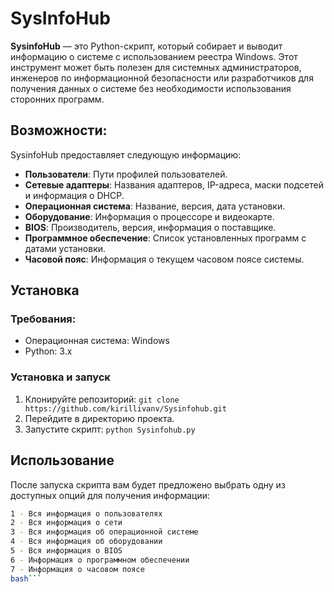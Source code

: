 # SysInfoHub
**SysinfoHub** — это Python-скрипт, который собирает и выводит информацию о системе с использованием реестра Windows. Этот инструмент может быть полезен для системных администраторов, инженеров по информационной безопасности или разработчиков для получения данных о системе без необходимости использования сторонних программ.

## Возможности:

SysinfoHub предоставляет следующую информацию:

* **Пользователи**: Пути профилей пользователей.
* **Сетевые адаптеры**: Названия адаптеров, IP-адреса, маски подсетей и информация о DHCP.
* **Операционная система**: Название, версия, дата установки.
* **Оборудование**: Информация о процессоре и видеокарте.
* **BIOS**: Производитель, версия, информация о поставщике.
* **Программное обеспечение**: Список установленных программ с датами установки.
* **Часовой пояс**: Информация о текущем часовом поясе системы.

## Установка
### Требования:
* Операционная система: Windows
* Python: 3.x

### Установка и запуск
1. Клонируйте репозиторий: ```git clone https://github.com/kirillivanv/Sysinfohub.git```
2. Перейдите в директорию проекта.
3. Запустите скрипт: ```python Sysinfohub.py```

## Использование
После запуска скрипта вам будет предложено выбрать одну из доступных опций для получения информации:
```bash 
1 - Вся информация о пользователях
2 - Вся информация о сети
3 - Вся информация об операционной системе
4 - Вся информация об оборудовании
5 - Вся информация о BIOS
6 - Информация о программном обеспечении
7 - Информация о часовом поясе
bash```
